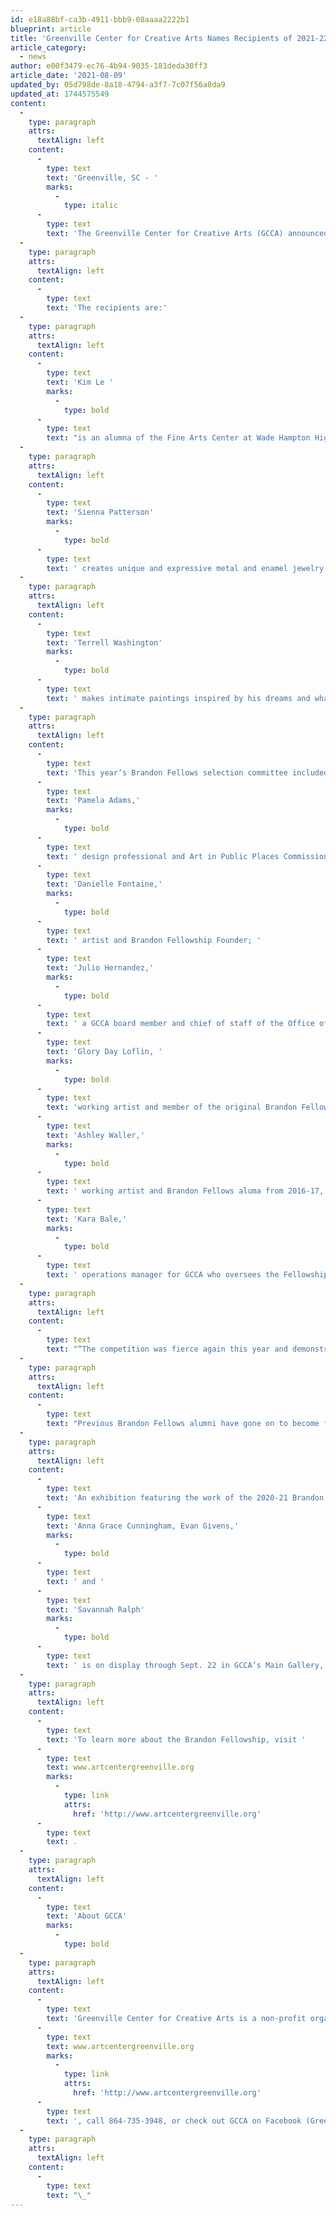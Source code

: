 ```yaml
---
id: e18a88bf-ca3b-4911-bbb9-08aaaa2222b1
blueprint: article
title: 'Greenville Center for Creative Arts Names Recipients of 2021-22 Brandon Fellowship'
article_category:
  - news
author: e00f3479-ec76-4b94-9035-181deda30ff3
article_date: '2021-08-09'
updated_by: 05d798de-8a18-4794-a3f7-7c07f56a8da9
updated_at: 1744575549
content:
  -
    type: paragraph
    attrs:
      textAlign: left
    content:
      -
        type: text
        text: 'Greenville, SC - '
        marks:
          -
            type: italic
      -
        type: text
        text: 'The Greenville Center for Creative Arts (GCCA) announced the recipients of the 2021-22 Brandon Fellowship at its Annual Showcase on August 6. The Fellowship is a 12-month program that aims to develop three emerging artists between the ages of 21 to 30 who represent the diversity of the Greenville visual arts community. Now in its seventh year, the program provides free studio space, a stipend for supplies, a supportive environment, mentorship, and art education, including professional development resources, to help these artists thrive in the next step of their education, career, or business.'
  -
    type: paragraph
    attrs:
      textAlign: left
    content:
      -
        type: text
        text: 'The recipients are:'
  -
    type: paragraph
    attrs:
      textAlign: left
    content:
      -
        type: text
        text: 'Kim Le '
        marks:
          -
            type: bold
      -
        type: text
        text: "is an alumna of the Fine Arts Center at Wade Hampton High School. She recently received her Bachelor of Fine Arts from Winthrop University, where she graduated magna cum laude. Kim won the distinction of being the only student ever to have received first place in three consecutive undergraduate juried exhibitions at Winthrop University Galleries. She is a mixed media artist who uses her art to explore the abject adolescent feminine psyche. Working in a variety of mediums, her goal is to decontextualize objects of feminine consumerism to explore the \"true\" and \"false\" self as it relates to repressed violence, aggression, and abjection in the female mind.\_"
  -
    type: paragraph
    attrs:
      textAlign: left
    content:
      -
        type: text
        text: 'Sienna Patterson'
        marks:
          -
            type: bold
      -
        type: text
        text: ' creates unique and expressive metal and enamel jewelry and is also a proficient watercolor and ink artist. She previously studied at the Fine Art Center at Wade Hampton High School, where she excelled in metals classes and robotics. While in high school, Sienna was selected to exhibit at Art Fields in the junior division and won several Scholastic Art and Writing awards. Her use of color is vibrant and rich, and is expressed seamlessly across all of the mediums in which she works. Sienna continues to explore mediums and ways to expand her creative expression and is driven by a desire to make art accessible and present for all populations.'
  -
    type: paragraph
    attrs:
      textAlign: left
    content:
      -
        type: text
        text: 'Terrell Washington'
        marks:
          -
            type: bold
      -
        type: text
        text: ' makes intimate paintings inspired by his dreams and what he sees in the world around him. His high-energy, colorful pieces are layered with meaning and reflect the personal, spiritual, and societal challenges he has experienced in his young life. Primarily self-taught, Terrell is a painter with a natural eye for design, composition, and color. During his senior year at Eastside High School, Terrell became a member of the National Arts Honor Society. He has also participated in Artisphere several times, where he received an Honorable Mention and two First Place awards in the student exhibition. In addition to painting, Terrell is a partner in a business where he produces unique and custom-designed T-shirts.'
  -
    type: paragraph
    attrs:
      textAlign: left
    content:
      -
        type: text
        text: 'This year’s Brandon Fellows selection committee included chair '
      -
        type: text
        text: 'Pamela Adams,'
        marks:
          -
            type: bold
      -
        type: text
        text: ' design professional and Art in Public Places Commissioner for the City of Greenville; a photographer and member of the original Brandon Fellows class of 2016; '
      -
        type: text
        text: 'Danielle Fontaine,'
        marks:
          -
            type: bold
      -
        type: text
        text: ' artist and Brandon Fellowship Founder; '
      -
        type: text
        text: 'Julio Hernandez,'
        marks:
          -
            type: bold
      -
        type: text
        text: ' a GCCA board member and chief of staff of the Office of Hispanic Outreach for the Division of Inclusion and Equity at Clemson University; '
      -
        type: text
        text: 'Glory Day Loflin, '
        marks:
          -
            type: bold
      -
        type: text
        text: 'working artist and member of the original Brandon Fellows class of 2016; '
      -
        type: text
        text: 'Ashley Waller,'
        marks:
          -
            type: bold
      -
        type: text
        text: ' working artist and Brandon Fellows aluma from 2016-17, and '
      -
        type: text
        text: 'Kara Bale,'
        marks:
          -
            type: bold
      -
        type: text
        text: ' operations manager for GCCA who oversees the Fellowship program.'
  -
    type: paragraph
    attrs:
      textAlign: left
    content:
      -
        type: text
        text: "“The competition was fierce again this year and demonstrates the quality of artistic talent in Greenville,” says Kim Fabian, GCCA’s executive director. “We are delighted to welcome these artists to the GCCA family and be a part of their growth. For many of our recipients, we know this program can be the distinguishing opportunity that allows them to make a living doing the work that inspires them and enriches our community.”\_"
  -
    type: paragraph
    attrs:
      textAlign: left
    content:
      -
        type: text
        text: "Previous Brandon Fellows alumni have gone on to become full-time working artists, designers, participants in Artisphere and other festivals, graduate students, artists-in-residence, instructors, community muralists, published artists, grant recipients, and award winners.\_"
  -
    type: paragraph
    attrs:
      textAlign: left
    content:
      -
        type: text
        text: 'An exhibition featuring the work of the 2020-21 Brandon Fellows, '
      -
        type: text
        text: 'Anna Grace Cunningham, Evan Givens,'
        marks:
          -
            type: bold
      -
        type: text
        text: ' and '
      -
        type: text
        text: 'Savannah Ralph'
        marks:
          -
            type: bold
      -
        type: text
        text: ' is on display through Sept. 22 in GCCA’s Main Gallery, which is free and open to the public Tuesday-Friday from 9 a.m. - 5 p.m. and Saturday from 11 a.m. - 3 p.m.'
  -
    type: paragraph
    attrs:
      textAlign: left
    content:
      -
        type: text
        text: 'To learn more about the Brandon Fellowship, visit '
      -
        type: text
        text: www.artcentergreenville.org
        marks:
          -
            type: link
            attrs:
              href: 'http://www.artcentergreenville.org'
      -
        type: text
        text: .
  -
    type: paragraph
    attrs:
      textAlign: left
    content:
      -
        type: text
        text: 'About GCCA'
        marks:
          -
            type: bold
  -
    type: paragraph
    attrs:
      textAlign: left
    content:
      -
        type: text
        text: 'Greenville Center for Creative Arts is a non-profit organization that aims to enrich the cultural fabric of the community through visual arts promotion, education, and inspiration. For more information, visit '
      -
        type: text
        text: www.artcentergreenville.org
        marks:
          -
            type: link
            attrs:
              href: 'http://www.artcentergreenville.org'
      -
        type: text
        text: ', call 864-735-3948, or check out GCCA on Facebook (Greenville Center for Creative Arts) & Instagram (@artcentergvl).'
  -
    type: paragraph
    attrs:
      textAlign: left
    content:
      -
        type: text
        text: "\_"
---
```

